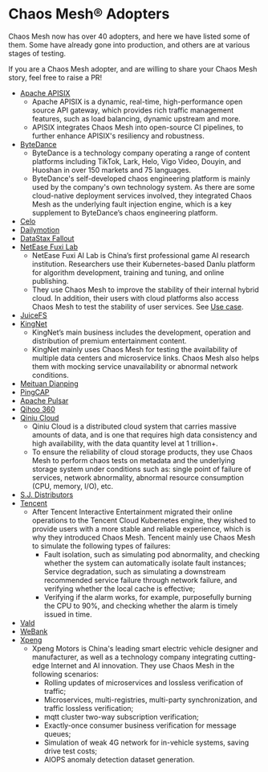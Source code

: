 # Chaos Mesh® Adopters

Chaos Mesh now has over 40 adopters, and here we have listed some of them. Some have already gone into production, and others are at various stages of testing. 

If you are a Chaos Mesh adopter, and are willing to share your Chaos Mesh story, feel free to raise a PR!

- [Apache APISIX](https://github.com/apache/apisix)
    - Apache APISIX is a dynamic, real-time, high-performance open source API gateway, which provides rich traffic management features, such as load balancing, dynamic upstream and more.
    - APISIX integrates Chaos Mesh into open-source CI pipelines, to further enhance APISIX's resiliency and robustness.
- [ByteDance](https://bytedance.com/en/)
    - ByteDance is a technology company operating a range of content platforms including TikTok, Lark, Helo, Vigo Video, Douyin, and Huoshan in over 150 markets and 75 languages.
    - ByteDance's self-developed chaos engineering platform is mainly used by the company's own technology system. As there are some cloud-native deployment services involved, they integrated Chaos Mesh as the underlying fault injection engine, which is a key supplement to ByteDance’s chaos engineering platform.
- [Celo](https://celo.org/)
- [Dailymotion](https://www.dailymotion.com/)
- [DataStax Fallout](https://github.com/datastax/fallout)
- [NetEase Fuxi Lab](https://fuxi.163.com/en/about.html)
    - NetEase Fuxi AI Lab is China’s first professional game AI research institution. Researchers use their Kubernetes-based Danlu platform for algorithm development, training and tuning, and online publishing.
    - They use Chaos Mesh to improve the stability of their internal hybrid cloud. In addition, their users with cloud platforms also access Chaos Mesh to test the stability of user services. See [Use case](https://chaos-mesh.org/blog/how-a-top-game-company-uses-chaosengineering-to-improve-testing).
- [JuiceFS](https://juicefs.com/?hl=en)
- [KingNet](https://www.kingnet.com/)
    - KingNet’s main business includes the development, operation and distribution of premium entertainment content.
    - KingNet mainly uses Chaos Mesh for testing the availability of multiple data centers and microservice links. Chaos Mesh also helps them with mocking service unavailability or abnormal network conditions.
- [Meituan Dianping](https://about.meituan.com/en)
- [PingCAP](https://en.pingcap.com/)
- [Apache Pulsar](https://pulsar.apache.org/)
- [Qihoo 360](https://360.cn/)
- [Qiniu Cloud](https://qiniu.com/en)
    - Qiniu Cloud is a distributed cloud system that carries massive amounts of data, and is one that requires high data consistency and high availability, with the data quantity level at 1 trillion+. 
    - To ensure the reliability of cloud storage products, they use Chaos Mesh to perform chaos tests on metadata and the underlying storage system under conditions such as: single point of failure of services, network abnormality, abnormal resource consumption (CPU, memory, I/O), etc.
- [S.J. Distributors](https://www.sjfood.com/)
- [Tencent](https://www.tencent.com/en-us)
    - After Tencent Interactive Entertainment migrated their online operations to the Tencent Cloud Kubernetes engine, they wished to provide users with a more stable and reliable experience, which is why they introduced Chaos Mesh. Tencent mainly use Chaos Mesh to simulate the following types of failures:
        - Fault isolation, such as simulating pod abnormality, and checking whether the system can automatically isolate fault instances;
        Service degradation, such as simulating a downstream recommended service failure through network failure, and verifying whether the local cache is effective;
        - Verifying if the alarm works, for example, purposefully burning the CPU to 90%, and checking whether the alarm is timely issued in time.
- [Vald](https://vald.vdaas.org/)
- [WeBank](https://www.webank.com/)
- [Xpeng](https://en.xiaopeng.com/)
    - Xpeng Motors is China's leading smart electric vehicle designer and manufacturer, as well as a technology company integrating cutting-edge Internet and AI innovation. They use Chaos Mesh in the following scenarios:
        - Rolling updates of microservices and lossless verification of traffic;
        - Microservices, multi-registries, multi-party synchronization, and traffic lossless verification;
        - mqtt cluster two-way subscription verification;
        - Exactly-once consumer business verification for message queues;
        - Simulation of weak 4G network for in-vehicle systems, saving drive test costs;
        - AIOPS anomaly detection dataset generation.
